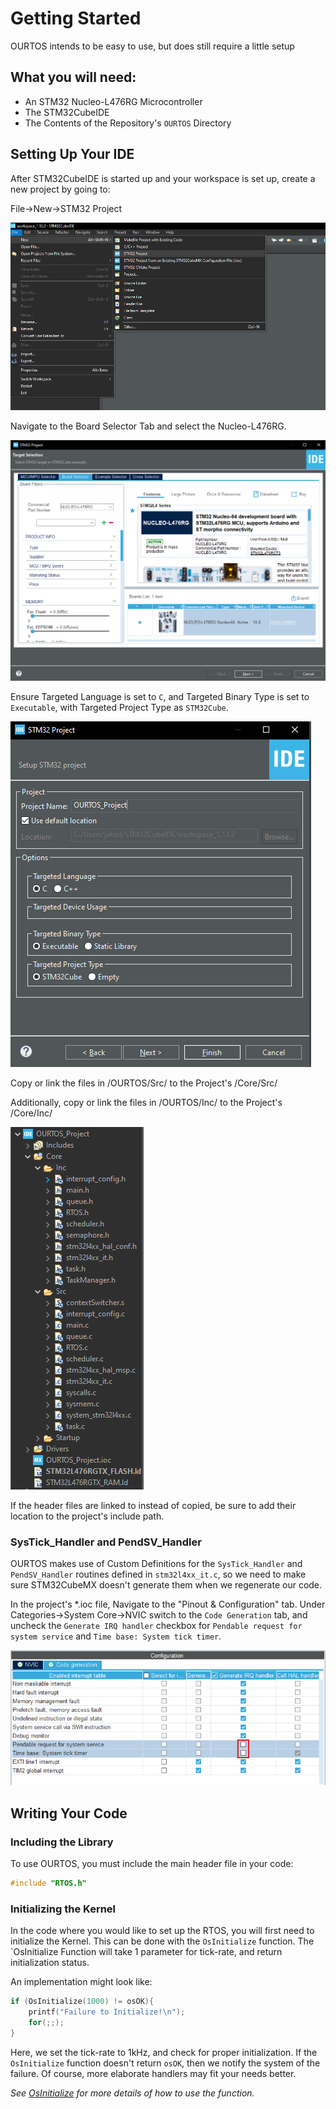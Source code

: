 # Getting Started

OURTOS intends to be easy to use, but does still require a little setup

## What you will need:

- An STM32 Nucleo-L476RG Microcontroller
- The STM32CubeIDE
- The Contents of the Repository's `OURTOS` Directory

## Setting Up Your IDE

After STM32CubeIDE is started up and your workspace is set up, create a new project by going to:

File->New->STM32 Project 

![](./../media/gettingStarted1.png)

Navigate to the Board Selector Tab and select the Nucleo-L476RG.

![](./../media/gettingStarted2.png)

Ensure Targeted Language is set to `C`, and Targeted Binary Type is set to `Executable`, with Targeted Project Type as `STM32Cube`.

![](./../media/gettingStarted3.png)

Copy or link the files in /OURTOS/Src/ to the Project's /Core/Src/

Additionally, copy or link the files in /OURTOS/Inc/ to the Project's /Core/Inc/

![](./../media/gettingStarted4.png)

If the header files are linked to instead of copied, be sure to add their location to the project's include path.

### SysTick_Handler and PendSV_Handler

OURTOS makes use of Custom Definitions for the `SysTick_Handler` and `PendSV_Handler` routines defined in `stm32l4xx_it.c`, so we need to make sure STM32CubeMX doesn't generate them when we regenerate our code.

In the project's *.ioc file, Navigate to the "Pinout & Configuration" tab. Under Categories->System Core->NVIC switch to the `Code Generation` tab, and uncheck the `Generate IRQ handler` checkbox for `Pendable request for system service` and `Time base: System tick timer`.

![](./../media/gettingStarted5.png)


## Writing Your Code

### Including the Library

To use OURTOS, you must include the main header file in your code:

```C
#include "RTOS.h"
```

### Initializing the Kernel


In the code where you would like to set up the RTOS, you will first need to initialize the Kernel. This can be done with the `OsInitialize` function. The `OsInitialize Function will take 1 parameter for tick-rate, and return initialization status.

An implementation might look like:

```C
if (OsInitialize(1000) != osOK){
    printf("Failure to Initialize!\n");
    for(;;);
}
```

Here, we set the tick-rate to 1kHz, and check for proper initialization. If the `OsInitialize` function doesn't return `osOK`, then we notify the system of the failure. Of course, more elaborate handlers may fit your needs better.

*See [OsInitialize](./../Functions/OsInitialize.md) for more details of how to use the function.*


